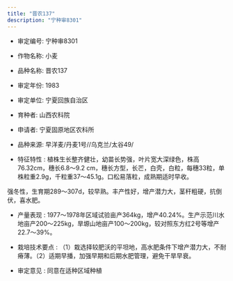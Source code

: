 ```yaml
---
title: "晋农137"
description: "宁种审8301"
---
```

* 审定编号:  宁种审8301

*  作物名称:  小麦

*  品种名称:  晋农137

*  审定年份:  1983

*  审定单位:  宁夏回族自治区

* 育种者:  山西农科院

*  申请者:  宁夏固原地区农科所

*  品种来源:  早洋麦/丹麦1号//乌克兰/太谷49/

*  特征特性 : 
植株生长整齐健壮，幼苗长势强，叶片宽大深绿色，株高76.32cm，穗长6.8～9.2 cm，穗长方型，长芒，白壳，白粒，每穗33粒，单株粒重2.9g，千粒重37～45.1g。口松易落粒，成熟期适时早收。
强冬性，生育期289～307d，较早熟。丰产性好，增产潜力大，茎秆粗硬，抗倒伏，喜水肥。 

 
*  产量表现 : 
1977～1978年区域试验亩产364kg，增产40.24%。生产示范川水地亩产200～225kg，旱塬山地亩产100～200kg，较对照东方红2号等增产22.7～39%。

*  栽培技术要点 : 
（1）栽选择较肥沃的平坦地，高水肥条件下增产潜力大，不耐瘠薄。（2）适期早播，加强早期和后期水肥管理，避免干旱早衰。 

*  审定意见 : 
同意在适种区域种植
